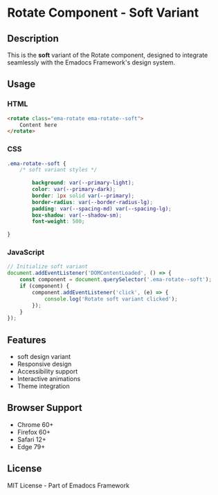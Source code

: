 # Rotate Component - Soft Variant

## Description
This is the **soft** variant of the Rotate component, designed to integrate seamlessly with the Emadocs Framework's design system.

## Usage

### HTML
```html
<rotate class="ema-rotate ema-rotate--soft">
    Content here
</rotate>
```

### CSS
```css
.ema-rotate--soft {
    /* soft variant styles */
    
        background: var(--primary-light);
        color: var(--primary-dark);
        border: 1px solid var(--primary);
        border-radius: var(--border-radius-lg);
        padding: var(--spacing-md) var(--spacing-lg);
        box-shadow: var(--shadow-sm);
        font-weight: 500;
    
}
```

### JavaScript
```javascript
// Initialize soft variant
document.addEventListener('DOMContentLoaded', () => {
    const component = document.querySelector('.ema-rotate--soft');
    if (component) {
        component.addEventListener('click', (e) => {
            console.log('Rotate soft variant clicked');
        });
    }
});
```

## Features
- soft design variant
- Responsive design
- Accessibility support
- Interactive animations
- Theme integration

## Browser Support
- Chrome 60+
- Firefox 60+
- Safari 12+
- Edge 79+

## License
MIT License - Part of Emadocs Framework
